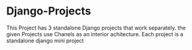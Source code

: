 # Django-Projects
This Project has 3 standalone Django projects that work separately.
the given Projects use Chanels as an interior achitecture.
Each project is a standalone django mini project
